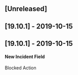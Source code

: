 ## [Unreleased]


## [19.10.1] - 2019-10-15


## [19.10.1] - 2019-10-15
#### New Incident Field
Blocked Action